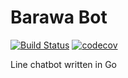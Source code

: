 # Barawa Bot

[![Build Status](https://travis-ci.org/Frizz925/barawa-bot.svg?branch=master)](https://travis-ci.org/Frizz925/barawa-bot)
[![codecov](https://codecov.io/gh/Frizz925/barawa-bot/branch/master/graph/badge.svg)](https://codecov.io/gh/Frizz925/barawa-bot)

Line chatbot written in Go
